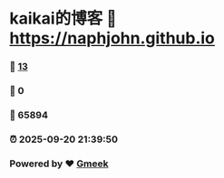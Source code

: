 # kaikai的博客 :link: https://naphjohn.github.io 
### :page_facing_up: [13](https://naphjohn.github.io/tag.html) 
### :speech_balloon: 0 
### :hibiscus: 65894 
### :alarm_clock: 2025-09-20 21:39:50 
### Powered by :heart: [Gmeek](https://github.com/Meekdai/Gmeek)
